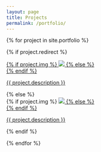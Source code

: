 ```yaml
---
layout: page
title: Projects
permalink: /portfolio/
---
```


{% for project in site.portfolio %}

{% if project.redirect %}
<div class="project">
    <div class="thumbnail">
        <a href="{{ project.redirect }}" target="_blank">
        {% if project.img %}
        <img class="thumbnail" src="{{ project.img }}"/>
        {% else %}
        <div class="thumbnail blankbox"></div>
        {% endif %}    
        <span>
            <p>{{ project.description }}</p>
        </span>
        </a>
    </div>
</div>
{% else %}

<div class="project ">
    <div class="thumbnail">
        {% if project.img %}
                <a href="{{ site.baseurl }}{{ project.url }}">
<img class="thumbnail" src="{{ project.img }}"/>
        {% else %}
        <div class="thumbnail blankbox"></div>
        {% endif %}    
        <span>
            <p>{{ project.description }}</p>
        </span>
        </a>
    </div>
</div>

{% endif %}

{% endfor %}

<br/>
